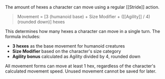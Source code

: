 The amount of hexes a character can move using a regular [[Stride]] action.

> Movement = [3 (humanoid base) + Size Modifier + ([[Agility]] / 4) (rounded down)] hexes

This determines how many hexes a character can move in a single turn. The formula includes:

- **3 hexes** as the base movement for humanoid creatures
- **Size Modifier** based on the character's size category
- **Agility bonus** calculated as Agility divided by 4, rounded down

All movement forms can move at least 1 hex, regardless of the character's calculated movement speed. Unused movement cannot be saved for later.
